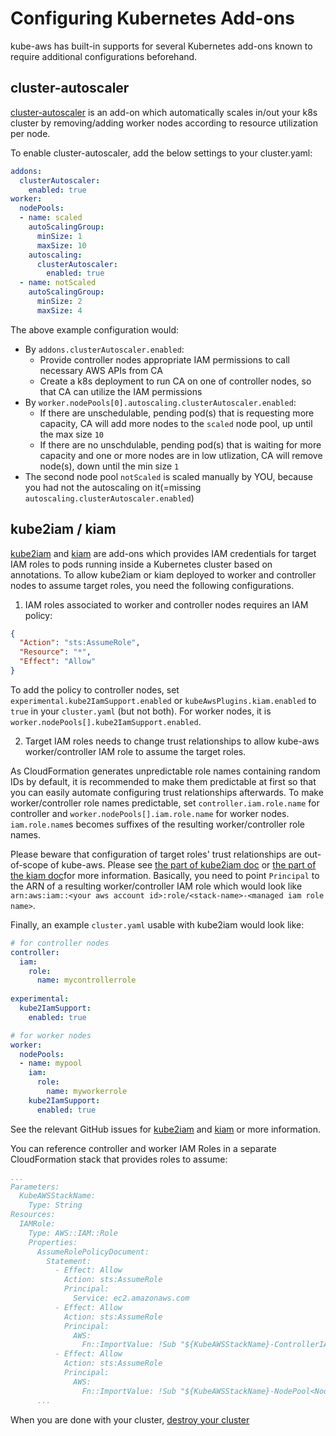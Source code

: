 # Configuring Kubernetes Add-ons

kube-aws has built-in supports for several Kubernetes add-ons known to require additional configurations beforehand.

## cluster-autoscaler

[cluster-autoscaler](https://github.com/kubernetes/autoscaler/tree/master/cluster-autoscaler) is an add-on which automatically
scales in/out your k8s cluster by removing/adding worker nodes according to resource utilization per node.

To enable cluster-autoscaler, add the below settings to your cluster.yaml:

```yaml
addons:
  clusterAutoscaler:
    enabled: true
worker:
  nodePools:
  - name: scaled
    autoScalingGroup:
      minSize: 1
      maxSize: 10
    autoscaling:
      clusterAutoscaler:
        enabled: true
  - name: notScaled
    autoScalingGroup:
      minSize: 2
      maxSize: 4
```

The above example configuration would:

* By `addons.clusterAutoscaler.enabled`:
  * Provide controller nodes appropriate IAM permissions to call necessary AWS APIs from CA
  * Create a k8s deployment to run CA on one of controller nodes, so that CA can utilize the IAM permissions
* By `worker.nodePools[0].autoscaling.clusterAutoscaler.enabled`:
  * If there are unschedulable, pending pod(s) that is requesting more capacity, CA will add more nodes to the `scaled` node pool, up until the max size `10`
  * If there are no unschdulable, pending pod(s) that is waiting for more capacity and one or more nodes are in low utlization, CA will remove node(s), down until the min size `1`
* The second node pool `notScaled` is scaled manually by YOU, because you had not the autoscaling on it(=missing `autoscaling.clusterAutoscaler.enabled`)

## kube2iam / kiam
 
[kube2iam](https://github.com/jtblin/kube2iam) and [kiam](https://github.com/uswitch/kiam) are add-ons which provides IAM credentials for target IAM roles to pods running inside a Kubernetes cluster based on annotations.
To allow kube2iam or kiam deployed to worker and controller nodes to assume target roles, you need the following configurations.

1. IAM roles associated to worker and controller nodes requires an IAM policy:
 
  ```json
  {
    "Action": "sts:AssumeRole",
    "Resource": "*",
    "Effect": "Allow"
  }
  ```

  To add the policy to controller nodes, set `experimental.kube2IamSupport.enabled` or `kubeAwsPlugins.kiam.enabled` to `true` in your `cluster.yaml` (but not both).
  For worker nodes, it is `worker.nodePools[].kube2IamSupport.enabled`.

2. Target IAM roles needs to change trust relationships to allow kube-aws worker/controller IAM role to assume the target roles.

  As CloudFormation generates unpredictable role names containing random IDs by default, it is recommended to make them predictable at first so that you can easily automate configuring trust relationships afterwards.
  To make worker/controller role names predictable, set `controller.iam.role.name` for controller and `worker.nodePools[].iam.role.name` for worker nodes.
  `iam.role.name`s becomes suffixes of the resulting worker/controller role names. 
  
  Please beware that configuration of target roles' trust relationships are out-of-scope of kube-aws.
  Please see [the part of kube2iam doc](https://github.com/jtblin/kube2iam#iam-roles) or [the part of the kiam doc](https://github.com/uswitch/kiam/blob/master/docs/IAM.md)for more information.
  Basically, you need to point `Principal` to the ARN of a resulting worker/controller IAM role which would look like `arn:aws:iam::<your aws account id>:role/<stack-name>-<managed iam role name>`. 

Finally, an example `cluster.yaml` usable with kube2iam would look like:

```yaml
# for controller nodes
controller:
  iam:
    role:
      name: mycontrollerrole
 
experimental:
  kube2IamSupport:
    enabled: true

# for worker nodes
worker:
  nodePools:
  - name: mypool
    iam:
      role:
        name: myworkerrole
    kube2IamSupport:
      enabled: true
 ```

See the relevant GitHub issues for [kube2iam](https://github.com/kubernetes-incubator/kube-aws/issues/253) and [kiam](https://github.com/kubernetes-incubator/kube-aws/issues/1055) or more information.

You can reference controller and worker IAM Roles in a separate CloudFormation stack that provides roles to assume:

```yaml
...
Parameters:
  KubeAWSStackName:
    Type: String
Resources:
  IAMRole:
    Type: AWS::IAM::Role
    Properties:
      AssumeRolePolicyDocument:
        Statement:
          - Effect: Allow
            Action: sts:AssumeRole
            Principal:
              Service: ec2.amazonaws.com
          - Effect: Allow
            Action: sts:AssumeRole
            Principal:
              AWS:
                Fn::ImportValue: !Sub "${KubeAWSStackName}-ControllerIAMRoleArn"
          - Effect: Allow
            Action: sts:AssumeRole
            Principal:
              AWS:
                Fn::ImportValue: !Sub "${KubeAWSStackName}-NodePool<Node Pool Name>WorkerIAMRoleArn"
      ...
```

When you are done with your cluster, [destroy your cluster][getting-started-step-7]

[getting-started-step-1]: step-1-configure.md
[getting-started-step-2]: step-2-render.md
[getting-started-step-3]: step-3-launch.md
[getting-started-step-4]: step-4-update.md
[getting-started-step-5]: step-5-add-node-pool.md
[getting-started-step-6]: step-6-configure-add-ons.md
[getting-started-step-7]: step-7-destroy.md

